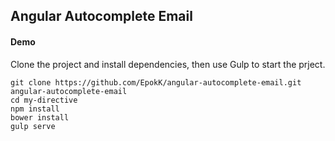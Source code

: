 ## Angular Autocomplete Email

#### Demo
Clone the project and install dependencies, then use Gulp to start the prject.
```shell
git clone https://github.com/EpokK/angular-autocomplete-email.git angular-autocomplete-email
cd my-directive
npm install
bower install
gulp serve
```
